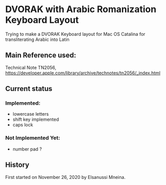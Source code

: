 # DVORAK with Arabic Romanization Keyboard Layout
 Trying to make a DVORAK Keyboard layout for Mac OS Catalina for transliterating Arabic into Latin

## Main Reference used:
Technical Note TN2056,
https://developer.apple.com/library/archive/technotes/tn2056/_index.html

## Current status
### Implemented:
- lowercase letters
- shift key implemented
- caps lock

### Not Implemented Yet:
- number pad ?


## History
First started on November 26, 2020 by Elsanussi Mneina.